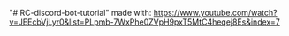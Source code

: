 "# RC-discord-bot-tutorial" 
made with:
https://www.youtube.com/watch?v=JEEcbVjLyr0&list=PLpmb-7WxPhe0ZVpH9pxT5MtC4heqej8Es&index=7
